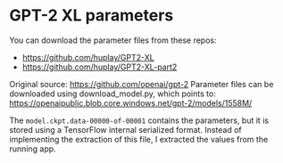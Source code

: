 # GPT-2 XL parameters

You can download the parameter files from these repos: 
- https://github.com/huplay/GPT2-XL
- https://github.com/huplay/GPT2-XL-part2

Original source: https://github.com/openai/gpt-2
Parameter files can be downloaded using download_model.py,
which points to: https://openaipublic.blob.core.windows.net/gpt-2/models/1558M/<fileName>

The `model.ckpt.data-00000-of-00001` contains the parameters, but it is stored using a TensorFlow internal serialized format.
Instead of implementing the extraction of this file, I extracted the values from the running app. 
